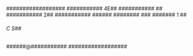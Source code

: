 ##################
###########   4E##
###########     ##
###########    2##
########### ######
########       ###
#######  1      ##
######       C S##
######@###########
##################
